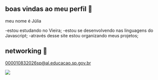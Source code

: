 ## boas vindas ao meu perfil 💜

meu nome é Júlia

-estou estudando no Vieira;
-estou se desenvolvendo nas linguagens do Javascript;
-através desse site estou organizando meus projetos;

## networking 🦋

000010832026sp@al.educacao.sp.gov.br

![](https://gifs.eco.br/wp-content/uploads/2022/06/gifs-de-borboletas-voando-9.gif)

